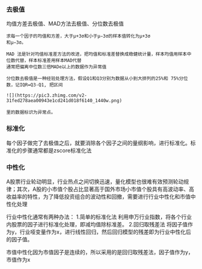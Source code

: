 ### 去极值
均值方差去极值、MAD方法去极值、分位数去极值
```
求每一个因子的均值和方差，大于μ+3σ和小于μ−3σ的样本值转化为μ+3σ  
和μ−3σ。
```

```
MAD 法是针对均值标准差方法的改进，把均值和标准差替换成稳健统计量，样本均值用样本中位数代替，样本标准差用样本MAD代替
通常把偏离中位数三倍MADe以上的数据作为异常值
```

```
分位数去极值是一种经验处理方法，假设Q1和Q3分别为数据从小到大排列的25%和 75%分位数，记IQR=Q3-Q1, 把区间

![](https://pic3.zhimg.com/v2-31fed278aea00943e1cd241d018f6140_1440w.png)

里的数据标识为异常点。
```

### 标准化
每个因子做完了去极值之后，就要消除各个因子之间的量纲影响，进行标准化。标准化的步骤通常都是zscore标准化法


### 中性化
A股票行业轮动明显，行业热点之间切换迅速，量化模型也很难有效预测轮动规律；其次，A股的小市值个股占比显著高于国外市场小市值个股具有高波动率、高收益率的特性，为了降低投资组合的波动性和回撤，需要进行行业中性化和市值中性化处理

行业中性化通常有两种办法：
1.简单的标准化法
利用申万行业指数，将各个行业内股票的因子进行标准化处理，即减均值除标准差。
2.回归取残差法
将因子值作为y，行业哑变量作为x，进行线性回归，然后回归模型的残差即为行业中性化后的因子值。

市值中性化因为市值因子是连续的，所以采用的是回归取残差法，因子值作为y，市值作为x


